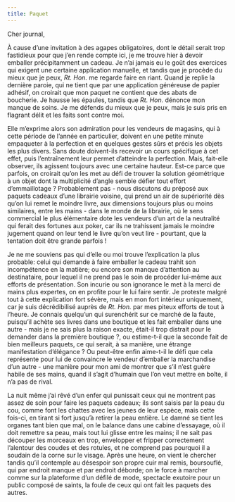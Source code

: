 ```yaml
---
title: Paquet
---
```


Cher journal,

À cause d’une invitation à des agapes obligatoires, dont le détail serait trop
fastidieux pour que j’en rende compte ici, je me trouve hier à devoir emballer
précipitamment un cadeau. Je n’ai jamais eu le goût des exercices qui exigent
une certaine application manuelle, et tandis que je procède du mieux que je
peux, *Rt. Hon.* me regarde faire en riant. Quand je replie la dernière paroie,
qui ne tient que par une application généreuse de papier adhésif, on croirait
que mon paquet ne contient que des abats de boucherie. Je hausse les épaules,
tandis que *Rt. Hon.* dénonce mon manque de soins. Je me défends du mieux que
je peux, mais je suis pris en flagrant délit et les faits sont contre moi.

Elle m’exprime alors son admiration pour les vendeurs de magasins, qui à cette
période de l’année en particulier, doivent en une petite minute empaqueter à la
perfection et en quelques gestes sûrs et précis les objets les plus divers.
Sans doute doivent-ils recevoir un cours spécifique à cet effet, puis
l’entraînement leur permet d’atteindre la perfection. Mais, fait-elle observer,
ils agissent toujours avec une certaine hauteur. Est-ce parce que parfois, on
croirait qu’on les met au défi de trouver la solution géométrique à un objet
dont la multiplicité d’angle semble défier tout effort d’emmaillotage ?
Probablement pas - nous discutons du préposé aux paquets cadeaux d’une
librairie voisine, qui prend un air de supériorité dès qu’on lui remet le
moindre livre, aux dimensions toujours plus ou moins similaires, entre les
mains - dans le monde de la librairie, où le sens commercial le plus
élémentaire dote les vendeurs d’un art de la neutralité qui ferait des fortunes
aux poker, car ils ne trahissent jamais le moindre jugement quand on leur tend
le livre qu’on veut lire - pourtant, que la tentation doit être grande parfois
!

Je ne me souviens pas qui d’elle ou moi trouve l’explication la plus probable:
celui qui demande à faire emballer le cadeau trahit son incompétence en la
matière; ou encore son manque d’attention au destinataire, pour lequel il ne
prend pas le soin de procéder lui-même aux efforts de présentation. Son incurie
ou son ignorance le met à la merci de mains plus expertes, on en profite pour
le lui faire sentir. Je proteste malgré tout à cette explication fort sévère,
mais en mon fort intérieur uniquement, car je suis décrédibilisé auprès de *Rt.
Hon.* par mes piteux efforts de tout à l’heure. Je connais quelqu’un qui
surenchérit sur ce marché de la faute, puisqu’il achète ses livres dans une
boutique et les fait emballer dans une autre - mais je ne sais plus la raison
exacte, était-il trop distrait pour le demander dans la première boutique ?, ou
estime-t-il que la seconde fait de bien meilleurs paquets, ce qui serait, à sa
manière, une étrange manifestation d’élégance ? Ou peut-être enfin aime-t-il le
défi que cela représente pour lui de convaincre le vendeur d’emballer la
marchandise d’un autre - une manière pour mon ami de montrer que s’il n’est
guère habile de ses mains, quand il s’agit d’humain que l’on veut mettre en
boîte, il n’a pas de rival.

La nuit même j’ai rêvé d’un enfer qui punissait ceux qui ne montrent pas assez
de soin pour faire les paquets cadeaux; ils sont saisis par la peau du cou,
comme font les chattes avec les jeunes de leur espèce, mais cette fois-ci, en
tirant si fort jusqu’à retirer la peau entière. Le damné se tient les organes
tant bien que mal, on le balance dans une cabine d’essayage, où il doit
remettre sa peau, mais tout lui glisse entre les mains; il ne sait pas découper
les morceaux en trop, envelopper et fripper correctement l’alentour des coudes
et des rotules, et ne comprend pas pourquoi il a soudain de la corne sur le
visage. Après une heure, on vient le chercher tandis qu’il contemple au
désespoir son propre cuir mal remis, boursouflé, qui par endroit manque et par
endroit déborde; on le force à marcher comme sur la plateforme d’un défilé de
mode, spectacle exutoire pour un public composé de saints, la foule de ceux qui
ont fait les paquets des autres.
